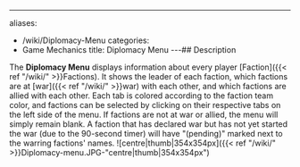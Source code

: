 ---
aliases:
- /wiki/Diplomacy-Menu
categories:
- Game Mechanics
title: Diplomacy Menu
---## Description

The **Diplomacy Menu** displays information about every player [Faction]({{< ref "/wiki/" >}}Factions). It shows the leader of each faction, which factions are at [war]({{< ref "/wiki/" >}}war) with each other, and which factions are allied with each other. Each tab is colored according to the faction team color, and factions can be selected by clicking on their respective tabs on the left side of the menu. If factions are not at war or allied, the menu will simply remain blank. A faction that has declared war but has not yet started the war (due to the 90-second timer) will have "(pending)" marked next to the warring factions' names. ![centre|thumb|354x354px]({{< ref "/wiki/" >}}Diplomacy-menu.JPG-"centre|thumb|354x354px")